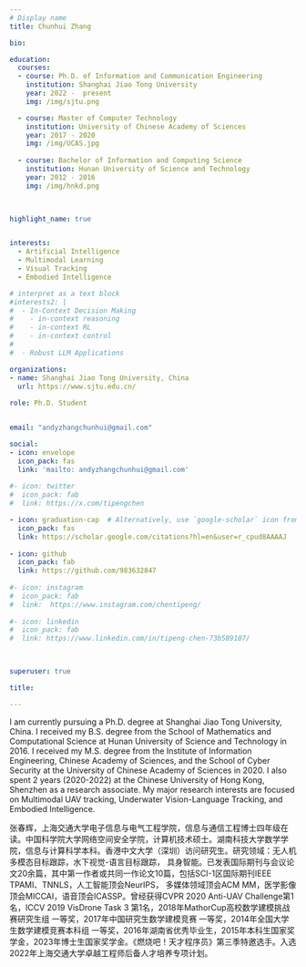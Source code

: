 ```yaml
---
# Display name
title: Chunhui Zhang

bio: 

education:
  courses:
  - course: Ph.D. of Information and Communication Engineering
    institution: Shanghai Jiao Tong University
    year: 2022 -  present
    img: /img/sjtu.png

  - course: Master of Computer Technology
    institution: University of Chinese Academy of Sciences
    year: 2017 - 2020
    img: /img/UCAS.jpg
    
  - course: Bachelor of Information and Computing Science
    institution: Hunan University of Science and Technology
    year: 2012 - 2016
    img: /img/hnkd.png


    
highlight_name: true


interests:
  - Artificial Intelligence
  - Multimodal Learning
  - Visual Tracking
  - Embodied Intelligence

# interpret as a text block
#interests2: | 
#  - In-Context Decision Making
#    - in-context reasoning
#    - in-context RL
#    - in-context control
#
#  - Robust LLM Applications

organizations:
- name: Shanghai Jiao Tong University, China
  url: https://www.sjtu.edu.cn/
  
role: Ph.D. Student 


email: "andyzhangchunhui@gmail.com"

social:
- icon: envelope
  icon_pack: fas
  link: 'mailto: andyzhangchunhui@gmail.com'
  
#- icon: twitter
#  icon_pack: fab
#  link: https://x.com/tipengchen

- icon: graduation-cap  # Alternatively, use `google-scholar` icon from `ai` icon pack
  icon_pack: fas
  link: https://scholar.google.com/citations?hl=en&user=r_cpud8AAAAJ
  
- icon: github
  icon_pack: fab
  link: https://github.com/983632847
  
#- icon: instagram
#  icon_pack: fab
#  link:  https://www.instagram.com/chentipeng/
  
#- icon: linkedin
#  icon_pack: fab
#  link: https://www.linkedin.com/in/tipeng-chen-73b589107/
    


superuser: true

title: 

---
```


I am currently pursuing a Ph.D. degree at Shanghai Jiao Tong University, China. I received my B.S. degree from the School of Mathematics and Computational Science at Hunan University of Science and Technology in 2016. I received my M.S. degree from the Institute of Information Engineering, Chinese Academy of Sciences, and the School of Cyber Security at the University of Chinese Academy of Sciences in 2020. I also spent 2 years (2020-2022) at the Chinese University of Hong Kong, Shenzhen as a research associate. My major research interests are focused on Multimodal UAV tracking, Underwater Vision-Language Tracking, and Embodied Intelligence.

张春辉，上海交通大学电子信息与电气工程学院，信息与通信工程博士四年级在读。中国科学院大学网络空间安全学院，计算机技术硕士。湖南科技大学数学学院，信息与计算科学本科。香港中文大学（深圳）访问研究生。研究领域：无人机多模态目标跟踪，水下视觉-语言目标跟踪， 具身智能。已发表国际期刊与会议论文20余篇，其中第一作者或共同一作论文10篇，包括SCI-1区国际期刊IEEE TPAMI、TNNLS，人工智能顶会NeurIPS， 多媒体领域顶会ACM MM，医学影像顶会MICCAI，语音顶会ICASSP。曾经获得CVPR 2020 Anti-UAV Challenge第1名，ICCV 2019 VisDrone Task 3 第1名，2018年MathorCup高校数学建模挑战赛研究生组 一等奖，2017年中国研究生数学建模竞赛 一等奖，2014年全国大学生数学建模竞赛本科组 一等奖，2016年湖南省优秀毕业生，2015年本科生国家奖学金，2023年博士生国家奖学金。《燃烧吧！天才程序员》第三季特邀选手。入选2022年上海交通大学卓越工程师后备人才培养专项计划。
